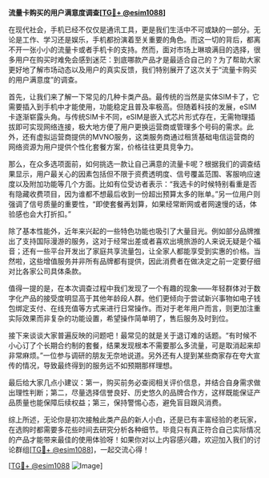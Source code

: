 **流量卡购买的用户满意度调查[[TG💪+ @esim1088](https://t.me/s/esim1088)]**

在现代社会，手机已经不仅仅是通讯工具，更是我们生活中不可或缺的一部分。无论是工作、学习还是娱乐，手机都扮演着至关重要的角色。而这一切的背后，都离不开一张小小的流量卡或者手机卡的支持。然而，面对市场上琳琅满目的选择，很多用户在购买时难免会感到迷茫：到底哪款产品才是最适合自己的？为了帮助大家更好地了解市场动态以及用户的真实反馈，我们特别展开了这次关于“流量卡购买的用户满意度”的调查。

首先，让我们来了解一下常见的几种卡类产品。最传统的当然是实体SIM卡了，它需要插入到手机中才能使用，功能稳定且普及率极高。但随着科技的发展，eSIM卡逐渐崭露头角。与传统SIM卡不同，eSIM是嵌入式芯片形式存在，无需物理插拔即可实现网络连接，极大地方便了用户更换运营商或管理多个号码的需求。此外，还有虚拟运营商提供的MVNO服务，这类服务商通过租赁基础电信运营商的网络资源为用户提供个性化套餐方案，价格往往更具竞争力。

那么，在众多选项面前，如何挑选一款让自己满意的流量卡呢？根据我们的调查结果显示，用户最关心的因素包括但不限于资费透明度、信号覆盖范围、客服响应速度以及附加功能等几个方面。比如有位受访者表示：“我选卡的时候特别看重是否有隐藏收费项目，因为谁都不想最后收到一份超出预算太多的账单。”另一位用户则强调了信号质量的重要性，“即使套餐再划算，如果经常断网或者网速慢的话，体验感也会大打折扣。”

除了基本性能外，近年来兴起的一些特色功能也吸引了大量目光。例如部分品牌推出了支持国际漫游的服务，这对于经常出差或者喜欢出境旅游的人来说无疑是个福音；还有一些平台开发出了家庭共享流量包，让全家人都能享受到实惠的价格。当然啦，这些增值服务并非所有品牌都有提供，因此消费者在做决定之前一定要仔细对比各家公司具体条款。

值得一提的是，在本次调查过程中我们发现了一个有趣的现象——年轻群体对于数字化产品的接受度明显高于其他年龄段人群。他们更倾向于尝试新兴事物如电子钱包绑定支付、在线充值等方式来进行日常操作。而对于老年用户而言，则更加注重实际效果而非复杂的功能设置，希望操作简单明了，售后服务及时到位。

接下来谈谈大家普遍反映的问题吧！最常见的就是关于退订难的话题。“有时候不小心订了个长期合约制的套餐，结果发现根本不需要那么多流量，可是取消起来却非常麻烦。”一位参与调研的朋友无奈地说道。另外还有人提到某些商家存在夸大宣传的情况，导致最终得到的服务远不如预期那样理想。

最后给大家几点小建议：第一，购买前务必查阅相关评价信息，并结合自身需求做出理性判断；第二，尽量选择信誉良好、历史悠久的品牌合作方，这样既能保证产品质量也能保障后续权益；第三，保持警惕心态，避免盲目跟风消费。

综上所述，无论你是初次接触此类产品的新人小白，还是已有丰富经验的老玩家，在选购时都需要多花些时间去研究分析各种细节。毕竟只有真正符合自己实际情况的产品才能带来最佳的使用体验呀！如果你对以上内容感兴趣，欢迎加入我们的讨论群组[[TG💪+ @esim1088](https://t.me/s/esim1088)]，一起交流心得！

[[TG💪+ @esim1088](https://t.me/s/esim1088) ![Image](https://i.postimg.cc/4NQfJmqS/Snipaste-2025-05-13-00-14-12.png)]